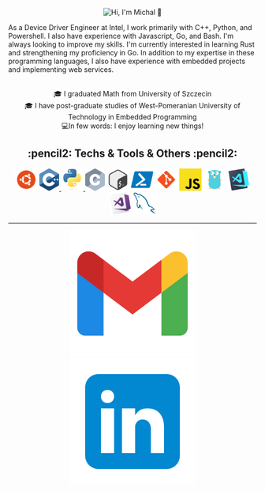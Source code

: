 <p align="center">
  <img src="https://github.com/nowek7/assets/welcome_banner.gif"
       alt="Hi, I'm Michal 👋">
</p>

<p align='left'>
As a Device Driver Engineer at Intel, I work primarily with C++, Python, and Powershell. I also have experience with Javascript, Go, and Bash. I'm always looking to improve my skills.
I'm currently interested in learning Rust and strengthening my proficiency in Go. In addition to my expertise in these programming languages, I also have experience with embedded projects and implementing web services.
</p>

<p align="center">
  <br>
  🎓 I graduated Math from University of Szczecin
  <br>
  🎓 I have post-graduate studies of West-Pomeranian University of Technology in Embedded Programming
  <br>
  💻In few words: I enjoy learning new things!
</p>

<h2 align="center">
  :pencil2: Techs & Tools & Others :pencil2:
</h2>

<p align="center">
  <img title="Ubuntu" height="45" src="assets/ubuntu.png">
  <a href="https://github.com/nowek7/cpp_codes">
    <img title="C++" height="45" src="assets/cpp.svg">
  </a>
  <a href="https://github.com/nowek7/python-codes">
    <img title="Python" height="45" src="assets/python.svg">
  </a>
  <img title="C" height="45" src="assets/c.svg">
  <img title="Bash" height="45" src="assets/bash.svg">
  <img title="Powershell" height="45" src="assets/powershell.svg">
  <img title="Git" height="45" src="assets/git.svg">
  <img title="Javascript" height="45" src="assets/javascript.svg">
  <img title="Go" height="45" src="assets/golang.svg">
  <img title="VsCode" height="45" src="assets/vscode.png">
  <img title="Microsoft Visual Studio" height="45" src="assets/visual_studio.png">
  <img title="MySQL" height="45" src="assets/mysql.svg">
</p>
<hr>

<p align="center">
  <a href="mailto:mnowak@duck.com">
    <img src="assets/gmail.svg" alt="email"/>
  </a>
  <a href="https://www.linkedin.com/in/micha%C5%82-nowak-777963163/">
    <img src="assets/linkedin.svg" alt="linkedin"/>
  </a>
</p>

